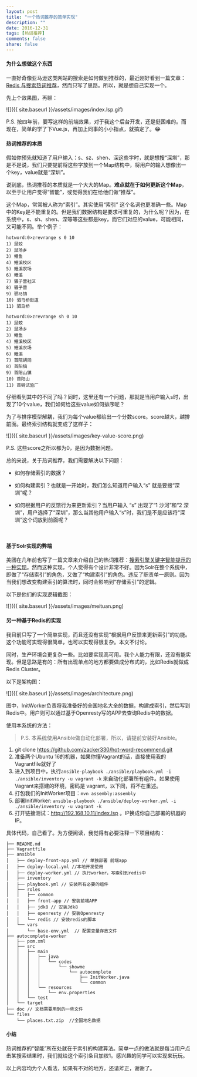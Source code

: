 ```yaml
---
layout: post
title: "一个热词推荐的简单实现"
description: ""
date: 2016-12-31
tags: [热词推荐]
comments: false
share: false
---
```


#### 为什么想做这个东西

一直好奇像亚马逊这类网站的搜索是如何做到推荐的，最近刚好看到一篇文章：[Redis 与搜索热词推荐](http://blog.jobbole.com/95780/)，然而只写了思路。所以，就是想自己实现一个。

先上个效果图，再聊：

![]({{ site.baseurl }}/assets/images/index.lsp.gif)

P.S. 按四年前，要写这样的前端效果，对于我这个后台开发，还是挺困难的。而现在，简单的学了下Vue.js，再加上同事的小小指点，就搞定了。😂

#### 热词推荐的本质

假如你预先就知道了用户输入：s、sz、shen、深这些字时，就是想搜“深圳”，那是不是说，我们只要提前将这些字放到一个Map结构中，将用户的输入想像出一个key，value就是“深圳”。

说到底，热词推荐的本质就是一个大大的Map。**难点就在于如何更新这个Map**，以至于让用户觉得“智能”，或觉得我们在给他们做“推荐”。

这个Map，常常被人称为“索引”。其实使用“索引” 这个名词也更准确一些。Map中的Key是不能重复的。但是我们数据结构是要求可重复的，为什么呢？因为，在系统中，s、sh、shen、深等等这些都是key，而它们对应的value，可能相同，又可能不同。举个例子：

```
hotword:0>zrevrange s 0 10
1) 鼠蛟
2) 鼠场乡
3) 鳝鱼
4) 鳝溪校区
5) 鳝溪农场
6) 鳝溪
7) 骚子营社区
8) 骚子营
9) 驷马镇
10) 驷马桥街道
11) 驷马桥
```

```
hotword:0>zrevrange sh 0 10
1) 鼠蛟
2) 鼠场乡
3) 鳝鱼
4) 鳝溪校区
5) 鳝溪农场
6) 鳝溪
7) 首院胡同
8) 首阳镇
9) 首阳山镇
10) 首阳山
11) 首钢试验厂
```

仔细看到其中的不同了吗？同时，这里还有一个问题，那就是当用户输入s时，出现了10个value，我们如何给这些value如何排序呢？

为了与排序模型解耦，我们为每个value都给出一个分数score。score越大，越排前面。最终索引结构就变成了这样子：

![]({{ site.baseurl }}/assets/images/key-value-score.png)

P.S. 这些score之所以都为0，是因为数据问题。

总的来说，关于热词推荐，我们需要解决以下问题：

  * 如何存储索引的数据？

  * 如何构建索引？也就是一开始时，我们怎么知道用户输入“s” 就是要搜“深圳”呢？

  * 如何根据用户的反馈行为来更新索引？当用户输入 “s” 出现了“1 沙河”和“2 深圳”，用户选择了“深圳”，那么当其他用户输入“s”时，我们是不是应该将“深圳”这个词放到前面呢？

  ​

#### 基于Solr实现的弊端

 美团在几年前也写了一篇文章来介绍自己的热词推荐：[搜索引擎关键字智能提示的一种实现](http://blog.jobbole.com/95802/)。然而这种实现，个人觉得有个设计非常不好。因为Solr在整个系统中，即做了“存储索引”的角色，又做了“构建索引”的角色。违反了职责单一原则。因为当我们想改变构建索引的算法时，同时会影响到“存储索引”的逻辑。

以下是他们的实现逻辑截图：

![]({{ site.baseurl }}/assets/images/meituan.png)

#### 另一种基于Redis的实现

我目前只写了一个简单实现，而且还没有实现“根据用户反馈来更新索引”的功能。这个功能可实现得很简单，也可以实现得很复杂。本文不讨论。

同时，生产环境会更复杂一些。比如要实现高可用。我个人能力有限，还没有能实现。但是思路是有的：所有出现单点的地方都要做成分布式的，比如Redis就做成Redis Cluster。

以下是架构图：

![]({{ site.baseurl }}/assets/images/architecture.png)

图中，InitWorker负责将我准备好的全国地名大全的数据，构建成索引，然后写到Redis中。用户则可以通过基于Openresty写的APP去查询Redis中的数据。

使用本系统的方法：

> P.S. 本系统使用Ansible做自动化部署，所以，请提前安装好Ansible。

1. git clone https://github.com/zacker330/hot-word-recommend.git
2. 准备两个Ubuntu 16的机器，如果你懂Vagrant的话，直接使用我的Vagrantfile就好了
3. 进入到项目中，执行`ansible-playbook ./ansible/playbook.yml -i ./ansible/inventory -u vagrant -k` 来自动化部署所有组件。如果使用Vagrant来搭建的环境，密码是 vagrant，以下同，将不在重述。
4. 打包我们的InitWorker项目：`mvn assembly:assembly`
5. 部署InitWorker: `ansible-playbook ./ansible/deploy-worker.yml -i ./ansible/inventory -u vagrant -k`
6. 打开链接测试：http://192.168.10.11/index.lsp 。IP换成你自己部署的机器的IP。

具体代码，自己看了。为方便阅读，我觉得有必要注释一下项目结构：

```
├── README.md
├── Vagrantfile
├── ansible
│   ├── deploy-front-app.yml // 单独部署 前端app
│   ├── deploy-local.yml //本地开发使用
│   ├── deploy-worker.yml // 执行worker，写索引到redis中
│   ├── inventory
│   ├── playbook.yml // 安装所有必要的组件
│   ├── roles
│   │   ├── common
│   │   ├── front-app // 安装前端APP
│   │   ├── jdk8 // 安装Jdk8
│   │   ├── openresty // 安装Openresty
│   │   └── redis // 安装redis的脚本
│   └── vars
│       └── base-env.yml  // 配置变量存放文件
├── autocomplete-worker
│   ├── pom.xml
│   ├── src
│   │   ├── main
│   │   │   ├── java
│   │   │   │   └── codes
│   │   │   │       └── showme
│   │   │   │           └── autocomplete
│   │   │   │               ├── InitWorker.java    
│   │   │   │               └── common
│   │   │   └── resources
│   │   │       └── env.properties
│   │   └── test
│   └── target
├── doc // 文档需要用到的一些文件
└── files
    └── places.txt.zip  //全国地名数据
```



#### 小结

热词推荐的“智能”所在处就在于索引的构建算法。简单一点的做法就是每当用户点击某搜索结果时，我们就给这个索引条目加权1。感兴趣的同学可以实现来玩玩。

以上内容均为个人看法，如果有不对的地方，还请斧正，谢谢了。

